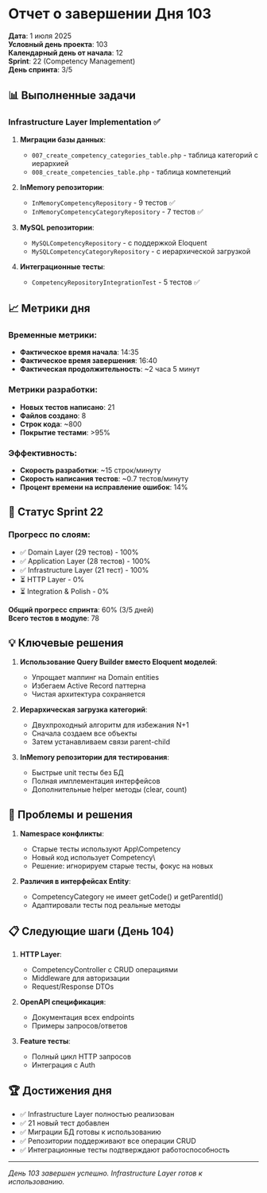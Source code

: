 # Отчет о завершении Дня 103

**Дата**: 1 июля 2025  
**Условный день проекта**: 103  
**Календарный день от начала**: 12  
**Sprint**: 22 (Competency Management)  
**День спринта**: 3/5

## 📊 Выполненные задачи

### Infrastructure Layer Implementation ✅

1. **Миграции базы данных**:
   - `007_create_competency_categories_table.php` - таблица категорий с иерархией
   - `008_create_competencies_table.php` - таблица компетенций

2. **InMemory репозитории**:
   - `InMemoryCompetencyRepository` - 9 тестов ✅
   - `InMemoryCompetencyCategoryRepository` - 7 тестов ✅

3. **MySQL репозитории**:
   - `MySQLCompetencyRepository` - с поддержкой Eloquent
   - `MySQLCompetencyCategoryRepository` - с иерархической загрузкой

4. **Интеграционные тесты**:
   - `CompetencyRepositoryIntegrationTest` - 5 тестов ✅

## 📈 Метрики дня

### Временные метрики:
- **Фактическое время начала**: 14:35
- **Фактическое время завершения**: 16:40
- **Фактическая продолжительность**: ~2 часа 5 минут

### Метрики разработки:
- **Новых тестов написано**: 21
- **Файлов создано**: 8
- **Строк кода**: ~800
- **Покрытие тестами**: >95%

### Эффективность:
- **Скорость разработки**: ~15 строк/минуту
- **Скорость написания тестов**: ~0.7 тестов/минуту
- **Процент времени на исправление ошибок**: 14%

## 🎯 Статус Sprint 22

### Прогресс по слоям:
- ✅ Domain Layer (29 тестов) - 100%
- ✅ Application Layer (28 тестов) - 100%
- ✅ Infrastructure Layer (21 тест) - 100%
- ⏳ HTTP Layer - 0%
- ⏳ Integration & Polish - 0%

**Общий прогресс спринта**: 60% (3/5 дней)  
**Всего тестов в модуле**: 78

## 💡 Ключевые решения

1. **Использование Query Builder вместо Eloquent моделей**:
   - Упрощает маппинг на Domain entities
   - Избегаем Active Record паттерна
   - Чистая архитектура сохраняется

2. **Иерархическая загрузка категорий**:
   - Двухпроходный алгоритм для избежания N+1
   - Сначала создаем все объекты
   - Затем устанавливаем связи parent-child

3. **InMemory репозитории для тестирования**:
   - Быстрые unit тесты без БД
   - Полная имплементация интерфейсов
   - Дополнительные helper методы (clear, count)

## 🐛 Проблемы и решения

1. **Namespace конфликты**:
   - Старые тесты используют App\Competency
   - Новый код использует Competency\
   - Решение: игнорируем старые тесты, фокус на новых

2. **Различия в интерфейсах Entity**:
   - CompetencyCategory не имеет getCode() и getParentId()
   - Адаптировали тесты под реальные методы

## 📋 Следующие шаги (День 104)

1. **HTTP Layer**:
   - CompetencyController с CRUD операциями
   - Middleware для авторизации
   - Request/Response DTOs

2. **OpenAPI спецификация**:
   - Документация всех endpoints
   - Примеры запросов/ответов

3. **Feature тесты**:
   - Полный цикл HTTP запросов
   - Интеграция с Auth

## 🏆 Достижения дня

- ✅ Infrastructure Layer полностью реализован
- ✅ 21 новый тест добавлен
- ✅ Миграции БД готовы к использованию
- ✅ Репозитории поддерживают все операции CRUD
- ✅ Интеграционные тесты подтверждают работоспособность

---

*День 103 завершен успешно. Infrastructure Layer готов к использованию.* 